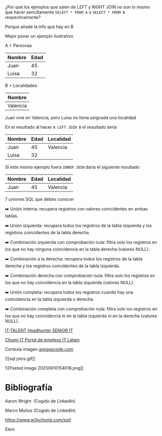 ¿Por qué los ejemplos que salen de LEFT y RIGHT JOIN no son lo mismo que hacer sencillamente `SELECT * FROM A` o `SELECT * FROM B` respectivamente?

Porque añade la info que hay en B

Mejor poner un ejemplo ilustrativo

A = Personas

| Nombre | Edad |
| ------ | ---- |
| Juan   | 45   |
| Luisa  | 32   |


B = Localidades

| Nombre   |
| -------- |
| Valencia |

Juan vive en Valencia, pero Luisa no tiene asignada una localidad

En el resultado al hacer `A LEFT JOIN B` el resultado sería

| Nombre | Edad | Localidad |
| ------ | ---- | --------- |
| Juan   | 45   | Valencia  |
| Luisa  | 32   |           |
Si este mismo ejemplo fuera `INNER JOIN` daría el siguiente resultado

| Nombre | Edad | Localidad |
| ------ | ---- | --------- |
| Juan   | 45   | Valencia  |

7 uniones SQL que debes conocer

  

➡️ Unión interna: recupera registros con valores coincidentes en ambas tablas.

  

➡️ Unión izquierda: recupera todos los registros de la tabla izquierda y los registros coincidentes de la tabla derecha.

  

➡️ Combinación izquierda con comprobación nula: filtra solo los registros en los que no hay ninguna coincidencia en la tabla derecha (valores NULL).

  

➡️ Combinación a la derecha: recupera todos los registros de la tabla derecha y los registros coincidentes de la tabla izquierda.

  

➡️ Combinación derecha con comprobación nula: filtra solo los registros en los que no hay coincidencia en la tabla izquierda (valores NULL).

  

➡️ Unión completa: recupera todos los registros cuando hay una coincidencia en la tabla izquierda o derecha.

  

➡️ Combinación completa con comprobación nula: filtra solo los registros en los que no hay coincidencia ni en la tabla izquierda ni en la derecha (valores NULL).

  

[IT-TALENT Headhunter SENIOR IT](https://www.linkedin.com/company/itthhgroup/)

[Chumi-IT Portal de empleos IT Latam](https://www.linkedin.com/company/chumi-it/)

  

Cortesía imagen [amigoscode.com](http://amigoscode.com/)


![[sql joins.gif]]

![[Pasted image 20250610154016.png]]


# Bibliografía

Aaron Wright  (Cogido de LinkedIn)

Marco Muñoz (Cogido de LinkedIn)

https://www.w3schools.com/sql/

Eleni